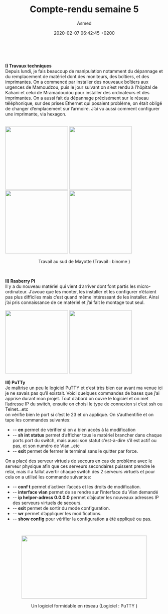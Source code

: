 ﻿---
author: Asmed
layout: post
title:  "Compte-rendu semaine 5"
date:   2020-02-07 06:42:45 +0200
categories: jekyll update
---
<br/>

**I) Travaux techniques**
<br/> 
Depuis lundi, je fais beaucoup de manipulation 	notamment du dépannage et du remplacement de matériel dont des moniteurs, des boîtiers, et des imprimantes. On a commencé par installer des nouveaux boîtiers aux urgences de Mamoudzou, puis le jour suivant on s’est rendu à l’hôpital de Kahani et celui de Mramadoudou pour installer des ordinateurs et des imprimantes. On a aussi fait du dépannage précisément sur le réseau téléphonique, sur des prises Ethernet qui posaient problème, on était obligé de changer d’emplacement sur l’armoire. J’ai vu aussi comment configurer une imprimante, via hexagon.  

<br/> 

<img src="/jekyll-wing-template/assets/prat1.png" width="200" height="200" class="90">
<img src="/jekyll-wing-template/assets/prat2.png" width="200" height="200" class="90">
<img src="/jekyll-wing-template/assets/prat6.png" width="200" height="200" class="90">
<img src="/jekyll-wing-template/assets/prat4.png" width="200" height="200" class="90">
<P style="text-align:center">Travail au sud de Mayotte  (Travail : binome )</P>

<br/> 

**II) Rasberry Pi**
<br/> 
Il y a du nouveau matériel qui vient d’arriver dont font partis les micro-ordinateur. J’avoue que les monter, les installer et les configurer n’étaient pas plus difficiles mais c’est quand même intéressant de les installer. Ainsi j’ai pris connaissance de ce matériel et j’ai fait le montage tout seul.  
<br/> 
<img src="/jekyll-wing-template/assets/prat3.png" width="200" height="200" class="90">
<img src="/jekyll-wing-template/assets/prat7.png" width="200" height="200" class="90">
<br/> 
<br/> 
**III) PuTTy**
<br/> 
Je maîtrise un peu le logiciel PuTTY et c’est très bien car avant ma venue ici je ne savais pas qu’il existait. Voici quelques commandes de bases que j’ai apprise durant mon projet.
Tout d’abord on ouvre le logiciel et on met l’adresse IP du switch, ensuite on choisi le type de connexion si c’est ssh ou Telnet...etc  
on vérifie bien le port si c’est le 23 et on applique. On s’authentifie et on tape les commandes suivantes:  

* -- **en** permet de vérifier si on a bien accès à la modification
* -- **sh int status** permet d’afficher tous le matériel brancher dans chaque ports port du switch, mais aussi son statut c’est-à-dire s’il est actif ou pas, et son numéro de Vlan...etc
* -- **exit** permet de fermer le terminal sans le quitter par force.  

On a placé des serveur virtuels de secours en cas de problème avec le serveur physique afin que ces serveurs secondaires puissent prendre le relai, mais il a fallut avertir chaque switch des 2 serveurs virtuels et pour cela on a utilisé les commande suivantes:  

* -- **conf t** permet d’activer l’accès et les droits de modification.  
* -- **interface vlan** permet de se rendre sur l’interface du Vlan demandé  
* -- **ip helper-adress 0.0.0.0** permet d’ajouter les nouveaux adresses IP des serveurs virtuels de secours.  
* -- **exit** permet de sortir du mode configuration.  
* -- **wr** permet d’appliquer les modifications.  
* -- **show config** pour vérifier la configuration a été appliqué ou pas.  
<br/> 
<P style="text-align:center"><img src="/jekyll-wing-template/assets/putty.png" width="400" height="200" ></P>
<P style="text-align:center">Un logiciel formidable en réseau  (Logiciel : PuTTY )</P>

